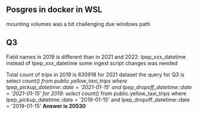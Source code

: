 ## Posgres in docker in WSL
mounting volumes was a bit challenging due windows path
## Q3
Field names in 2019 is different than in 2021 and 2022: lpep_xxx_datetime instead of tpep_xxx_datetime
some ingest script changes was needed

Total count of trips in 2019 is 630918
for 2021 dataset the query for Q3 is 
    select count(*) 
    from public.yellow_taxi_trips 
    where tpep_pickup_datetime::date = '2021-01-15'
    and tpep_dropoff_datetime::date = '2021-01-15'
for 2019:
    select count(*) 
    from public.yellow_taxi_trips 
    where lpep_pickup_datetime::date = '2019-01-15'
    and lpep_dropoff_datetime::date = '2019-01-15'
**Answer is 20530**